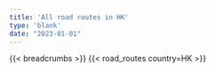 ```yaml
---
title: 'All road routes in HK'
type: 'blank'
date: "2023-01-01"
---
```


{{< breadcrumbs >}}
{{< road_routes country=HK >}}
